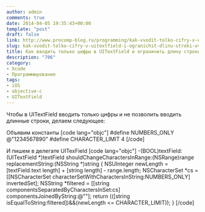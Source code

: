 ```yaml
---
author: admin
comments: true
date: 2014-04-05 19:35:43+00:00
template: "post"
draft: false
link: http://www.procomp-blog.ru/programming/kak-vvodit-tolko-cifry-v-uitextfield-i-ogranichit-dlinu-stroki-vvoda/
slug: kak-vvodit-tolko-cifry-v-uitextfield-i-ogranichit-dlinu-stroki-vvoda
title: Как вводить только цифры в UITextField и ограничить длину строки ввода
description: "706"
category:
- Xcode
- Программирование
tags:
- iOS
- objective-c
- UITextField
---
```


Чтобы в UITextField вводить только цифры и не позволить вводить длинные строки, делаем следующее:

Объявим константы
[code lang="objc"]
#define NUMBERS_ONLY @"1234567890"
#define CHARACTER_LIMIT 4
[/code]

И пишем в делегате UITexField
[code lang="objc"]
-(BOOL)textField:(UITextField *)textField shouldChangeCharactersInRange:(NSRange)range replacementString:(NSString *)string
{
    NSUInteger newLength = [textField.text length] + [string length] - range.length;
    NSCharacterSet *cs = [[NSCharacterSet characterSetWithCharactersInString:NUMBERS_ONLY] invertedSet];
    NSString *filtered = [[string componentsSeparatedByCharactersInSet:cs] componentsJoinedByString:@""];
    return (([string isEqualToString:filtered])&&(newLength <= CHARACTER_LIMIT));
}
[/code]
